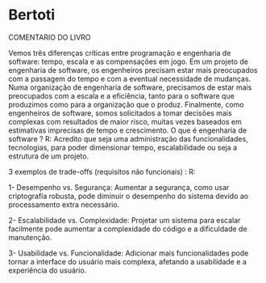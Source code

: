 # Bertoti
COMENTARIO DO LIVRO 

Vemos três diferenças críticas entre programação e engenharia de software: tempo, escala e as compensações em jogo. Em um projeto de engenharia de software, os engenheiros precisam estar mais preocupados com a passagem do tempo e com a eventual necessidade de mudanças. Numa organização de engenharia de software, precisamos de estar mais preocupados com a escala e a eficiência, tanto para o software que produzimos como para a organização que o produz. Finalmente, como engenheiros de software, somos solicitados a tomar decisões mais complexas com resultados de maior risco, muitas vezes baseados em estimativas imprecisas de tempo e crescimento.
O que é engenharia de software ?
R: Acredito que seja uma administração das funcionalidades, tecnologias, para poder dimensionar tempo, escalabilidade ou seja a estrutura de um projeto.

3 exemplos de trade-offs (requisitos não funcionais) :
R: 

1- Desempenho vs. Segurança: Aumentar a segurança, como usar criptografia robusta, pode diminuir o desempenho do sistema devido ao processamento extra necessário.

2- Escalabilidade vs. Complexidade: Projetar um sistema para escalar facilmente pode aumentar a complexidade do código e a dificuldade de manutenção.

3- Usabilidade vs. Funcionalidade: Adicionar mais funcionalidades pode tornar a interface do usuário mais complexa, afetando a usabilidade e a experiência do usuário.

